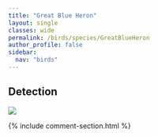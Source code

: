 ```yaml
---
title: "Great Blue Heron"
layout: single
classes: wide
permalink: /birds/species/GreatBlueHeron
author_profile: false
sidebar:
  nav: "birds"
---
```


<h2>Detection</h2>

<a href="https://beallen.github.io/DevelopmentWebsite/assets/images/birds/GreatBlueHeron/det.jpg">
<img src="https://beallen.github.io/DevelopmentWebsite/assets/images/birds/GreatBlueHeron/det.jpg">
</a>

{% include comment-section.html %}
